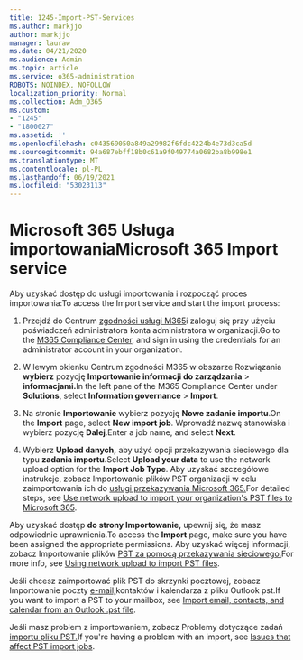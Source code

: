 ```yaml
---
title: 1245-Import-PST-Services
ms.author: markjjo
author: markjjo
manager: lauraw
ms.date: 04/21/2020
ms.audience: Admin
ms.topic: article
ms.service: o365-administration
ROBOTS: NOINDEX, NOFOLLOW
localization_priority: Normal
ms.collection: Adm_O365
ms.custom:
- "1245"
- "1800027"
ms.assetid: ''
ms.openlocfilehash: c043569050a849a29982f6fdc4224b4e73d3ca5d
ms.sourcegitcommit: 94a687ebff18b0c61a9f049774a0682ba8b998e1
ms.translationtype: MT
ms.contentlocale: pl-PL
ms.lasthandoff: 06/19/2021
ms.locfileid: "53023113"
---
```

# <a name="microsoft-365-import-service"></a><span data-ttu-id="bdb6a-102">Microsoft 365 Usługa importowania</span><span class="sxs-lookup"><span data-stu-id="bdb6a-102">Microsoft 365 Import service</span></span>

<span data-ttu-id="bdb6a-103">Aby uzyskać dostęp do usługi importowania i rozpocząć proces importowania:</span><span class="sxs-lookup"><span data-stu-id="bdb6a-103">To access the Import service and start the import process:</span></span>

1. <span data-ttu-id="bdb6a-104">Przejdź do Centrum [zgodności usługi M365](https://compliance.microsoft.com/)i zaloguj się przy użyciu poświadczeń administratora konta administratora w organizacji.</span><span class="sxs-lookup"><span data-stu-id="bdb6a-104">Go to the [M365 Compliance Center](https://compliance.microsoft.com/), and sign in using the credentials for an administrator account in your organization.</span></span>

1. <span data-ttu-id="bdb6a-105">W lewym okienku Centrum zgodności M365 w obszarze Rozwiązania **wybierz** pozycję **Importowanie informacji do zarządzania**  >  **informacjami.**</span><span class="sxs-lookup"><span data-stu-id="bdb6a-105">In the left pane of the M365 Compliance Center under **Solutions**, select **Information governance** > **Import**.</span></span>

1. <span data-ttu-id="bdb6a-106">Na stronie **Importowanie** wybierz pozycję **Nowe zadanie importu**.</span><span class="sxs-lookup"><span data-stu-id="bdb6a-106">On the **Import** page, select **New import job**.</span></span> <span data-ttu-id="bdb6a-107">Wprowadź nazwę stanowiska i wybierz pozycję **Dalej**.</span><span class="sxs-lookup"><span data-stu-id="bdb6a-107">Enter a job name, and select **Next**.</span></span>

1. <span data-ttu-id="bdb6a-108">Wybierz **Upload danych,** aby użyć opcji przekazywania sieciowego dla typu **zadania importu.**</span><span class="sxs-lookup"><span data-stu-id="bdb6a-108">Select **Upload your data** to use the network upload option for the **Import Job Type**.</span></span> <span data-ttu-id="bdb6a-109">Aby uzyskać szczegółowe instrukcje, zobacz Importowanie plików PST organizacji w celu zaimportowania ich do [usługi przekazywania Microsoft 365.](/compliance/use-network-upload-to-import-pst-files)</span><span class="sxs-lookup"><span data-stu-id="bdb6a-109">For detailed steps, see [Use network upload to import your organization's PST files to Microsoft 365](/compliance/use-network-upload-to-import-pst-files).</span></span>

<span data-ttu-id="bdb6a-110">Aby uzyskać dostęp **do strony Importowanie,** upewnij się, że masz odpowiednie uprawnienia.</span><span class="sxs-lookup"><span data-stu-id="bdb6a-110">To access the **Import** page, make sure you have been assigned the appropriate permissions.</span></span> <span data-ttu-id="bdb6a-111">Aby uzyskać więcej informacji, zobacz Importowanie plików [PST za pomocą przekazywania sieciowego.](/microsoft-365/compliance/importing-pst-files-to-office-365#using-network-upload-to-import-pst-files)</span><span class="sxs-lookup"><span data-stu-id="bdb6a-111">For more info, see [Using network upload to import PST files](/microsoft-365/compliance/importing-pst-files-to-office-365#using-network-upload-to-import-pst-files).</span></span>

<span data-ttu-id="bdb6a-112">Jeśli chcesz zaimportować plik PST do skrzynki pocztowej, zobacz Importowanie poczty [e-mail,](https://support.office.com/article/import-email-contacts-and-calendar-from-an-outlook-pst-file-431a8e9a-f99f-4d5f-ae48-ded54b3440ac)kontaktów i kalendarza z pliku Outlook pst.</span><span class="sxs-lookup"><span data-stu-id="bdb6a-112">If you want to import a PST to your mailbox, see [Import email, contacts, and calendar from an Outlook .pst file](https://support.office.com/article/import-email-contacts-and-calendar-from-an-outlook-pst-file-431a8e9a-f99f-4d5f-ae48-ded54b3440ac).</span></span>

<span data-ttu-id="bdb6a-113">Jeśli masz problem z importowaniem, zobacz Problemy dotyczące zadań [importu pliku PST.](/office365/troubleshoot/pst-import-service/issues-with-pst-import-job)</span><span class="sxs-lookup"><span data-stu-id="bdb6a-113">If you're having a problem with an import, see [Issues that affect PST import jobs](/office365/troubleshoot/pst-import-service/issues-with-pst-import-job).</span></span>

